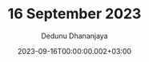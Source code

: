 ---
layout: post
title: 16 September 2023
date: '2023-09-16T00:00:00.002+03:00'
author: Dedunu Dhananjaya
tags:
- 
modified_time: '2023-09-16T00:00:00.002+03:00'
featured_image: 2023-09-16-16-september-2023_2.jpg
---